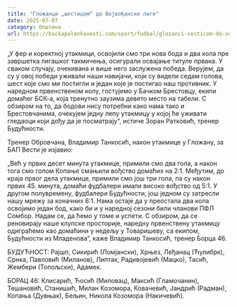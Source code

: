 ```yaml
---
title: "Гложанци „шестицом“ до Војвођанске лиге"
date: 2025-07-07
category: Општина
url: https://backapalankavesti.com/sport/fudbal/glozanci-sesticom-do-vojvodjanske-lige/
---
```


„У фер и коректној утакмици, освојили смо три нова бода и два кола пре завршетка лигашког такмичења, осигурали освајање титуле првака. У сваком случају, очекивана и више него заслужена победа. Верујем, да су у овој победи уживали наши навијачи, који су видели седам голова, шест које смо ми постигли и један које је постигао наш противник. У наредном првенственом колу, гостујемо у Бачком Брестовцу, екипи домаћег БСК-а, која тренутно заузима девето место на табели. С обзиром на то, да бодови нису потребни како нама тако и Брестовчанима, очекујем једну лепу утакмицу у којој ће уживати гледаоци који дођу да је посматрају“, истиче Зоран Ратковић, тренер Будућности.

Тренер Обровчана, Владимир Танкосић, након утакмице у Гложану, за БАП Вести је изјавио:

„Већ у првих десет минута утакмице, примили смо два гола, а након тога смо голом Копање смањили вођство домаћих на 2:1. Међутим, до краја првог дела утакмице, примили смо још три гола, па су након првих 45. минута, домаћи фудбалери имали високо вођство од 5:1. У другом полувремену, фудбалери Будућности, још једном су затресли нашу мрежу за коначних 6:1. Нама остаје да у преостала два кола освојимо један бод, како би и у наредној сезони били чланови ПФЛ Сомбор. Надам се, да ћемо у томе и успети. С обзиром, да се реновирају наше клупске просторије, наредну првенствену утакмицу одиграћемо као домаћини у недељу у Товаришеву, са екипом, Будућности из Младенова“, каже Владимир Танкосић, тренер Борца 46.

БУДУЋНОСТ: Рајшп, Сикирић (Ломјански), Хрњез, Леђанац (Ћулибрк), Срнка, Павловић (Миланов), Липтак, Радивојевић (Мацко), Тасић, Жембери (Топољски), Адамек.

БОРАЦ 46: Клисарић, Ћосић (Миловац), Максић (Гламочанин), Тешановић, Станишић, Милан Козомора, Ковачевић, Јандрић (Радман), Копања (Дувњак), Бељин, Никола Козомора (Накичевић).
